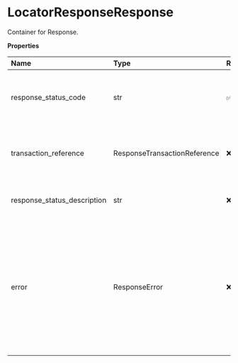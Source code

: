 # LocatorResponseResponse

Container for Response.

**Properties**

| Name                        | Type                         | Required | Description                                                                                                                                                    |
| :-------------------------- | :--------------------------- | :------- | :------------------------------------------------------------------------------------------------------------------------------------------------------------- |
| response_status_code        | str                          | ✅       | Identifies the success or failure of the interchange. 1-Success 0-Failure                                                                                      |
| transaction_reference       | ResponseTransactionReference | ❌       | Container for customer provided data and the XPCI Version.                                                                                                     |
| response_status_description | str                          | ❌       | Describes the Response Status Code.                                                                                                                            |
| error                       | ResponseError                | ❌       | If an error is encountered during the interchange, the Response contains an error. If the error is present, then the ErrorSeverity and ErrorCode are required. |

<!-- This file was generated by liblab | https://liblab.com/ -->
